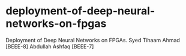 # deployment-of-deep-neural-networks-on-fpgas
Deployment of Deep Neural Networks on FPGAs. Syed Tihaam Ahmad [BEEE-8]  Abdullah Ashfaq [BEEE-7]
